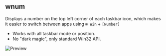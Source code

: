 wnum
-----------
Displays a number on the top left corner of each taskbar icon, which makes it easier to switch between apps using `⊞ Win` + `[Number]`

- Works with all taskbar mode or position.
- No "dark magic", only standard Win32 API.

![Preview](http://i.imgur.com/7JBVuue.png)
